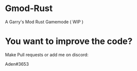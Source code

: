 # Gmod-Rust
A Garry's Mod Rust Gamemode ( WIP )

# You want to improve the code?
Make Pull requests or add me on discord:

Aden#3653
